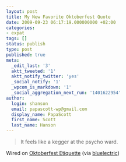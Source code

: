 ```yaml
---
layout: post
title: My New Favorite Oktoberfest Quote
date: 2009-09-23 06:17:19.000000000 +02:00
categories:
- expat
tags: []
status: publish
type: post
published: true
meta:
  _edit_last: '3'
  aktt_tweeted: '1'
  aktt_notify_twitter: 'yes'
  _social_notify: '1'
  _wpcom_is_markdown: '1'
  _social_aggregation_next_run: '1401622954'
author:
  login: shanson
  email: papascott-wp@gmail.com
  display_name: PapaScott
  first_name: Scott
  last_name: Hanson
---
```

<blockquote>It feels like a kegger at the psycho ward.</p></blockquote>
<p>Wired on <a href="http://howto.wired.com/wiki/Oktoberfest_Etiquette">Oktoberfest Etiquette</a> (via <a href="http://bluelectric.org/2009/09/23/oktoberfest-etiquette/">bluelectric</a>)</p>

